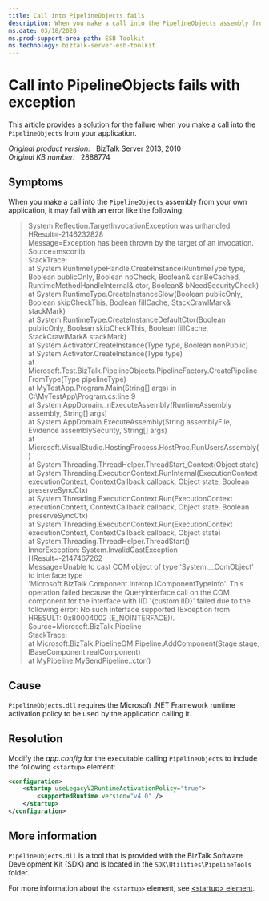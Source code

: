 ```yaml
---
title: Call into PipelineObjects fails
description: When you make a call into the PipelineObjects assembly from your own application, it may fail with an exception.
ms.date: 03/18/2020
ms.prod-support-area-path: ESB Toolkit
ms.technology: biztalk-server-esb-toolkit
---
```

# Call into PipelineObjects fails with exception

This article provides a solution for the failure when you make a call into the `PipelineObjects` from your application.

_Original product version:_ &nbsp; BizTalk Server 2013, 2010  
_Original KB number:_ &nbsp; 2888774

## Symptoms

When you make a call into the `PipelineObjects` assembly from your own application, it may fail with an error like the following:

> System.Reflection.TargetInvocationException was unhandled  
> HResult=-2146232828  
> Message=Exception has been thrown by the target of an invocation.  
> Source=mscorlib  
> StackTrace:  
> at System.RuntimeTypeHandle.CreateInstance(RuntimeType type, Boolean publicOnly, Boolean noCheck, Boolean& canBeCached,   
> RuntimeMethodHandleInternal& ctor, Boolean& bNeedSecurityCheck)  
> at System.RuntimeType.CreateInstanceSlow(Boolean publicOnly, Boolean skipCheckThis, Boolean fillCache, StackCrawlMark& stackMark)  
> at System.RuntimeType.CreateInstanceDefaultCtor(Boolean publicOnly, Boolean skipCheckThis, Boolean fillCache, StackCrawlMark& stackMark)  
> at System.Activator.CreateInstance(Type type, Boolean nonPublic)  
> at System.Activator.CreateInstance(Type type)  
> at Microsoft.Test.BizTalk.PipelineObjects.PipelineFactory.CreatePipelineFromType(Type pipelineType)  
> at MyTestApp.Program.Main(String[] args) in C:\MyTestApp\Program.cs:line 9  
> at System.AppDomain._nExecuteAssembly(RuntimeAssembly assembly, String[] args)  
> at System.AppDomain.ExecuteAssembly(String assemblyFile, Evidence assemblySecurity, String[] args)  
> at Microsoft.VisualStudio.HostingProcess.HostProc.RunUsersAssembly()  
> at System.Threading.ThreadHelper.ThreadStart_Context(Object state)  
> at System.Threading.ExecutionContext.RunInternal(ExecutionContext executionContext, ContextCallback callback, Object state, Boolean preserveSyncCtx)  
> at System.Threading.ExecutionContext.Run(ExecutionContext executionContext, ContextCallback callback, Object state, Boolean preserveSyncCtx)  
> at System.Threading.ExecutionContext.Run(ExecutionContext executionContext, ContextCallback callback, Object state)  
> at System.Threading.ThreadHelper.ThreadStart()  
> InnerException: System.InvalidCastException  
> HResult=-2147467262  
> Message=Unable to cast COM object of type 'System.__ComObject' to interface type 'Microsoft.BizTalk.Component.Interop.IComponentTypeInfo'. This operation failed because the QueryInterface call on the COM component for the interface with IID '{custom IID}' failed due to the following error: No such interface supported (Exception from HRESULT: 0x80004002 (E_NOINTERFACE)).  
> Source=Microsoft.BizTalk.Pipeline  
> StackTrace:  
> at Microsoft.BizTalk.PipelineOM.Pipeline.AddComponent(Stage stage, IBaseComponent realComponent)  
>at MyPipeline.MySendPipeline..ctor()  

## Cause

`PipelineObjects.dll` requires the Microsoft .NET Framework runtime activation policy to be used by the application calling it.

## Resolution

Modify the *app.config* for the executable calling `PipelineObjects` to include the following `<startup>` element:

```xml
<configuration>
    <startup useLegacyV2RuntimeActivationPolicy="true">
        <supportedRuntime version="v4.0" />
    </startup>
</configuration>
```

## More information

`PipelineObjects.dll` is a tool that is provided with the BizTalk Software Development Kit (SDK) and is located in the `SDK\Utilities\PipelineTools` folder.

For more information about the `<startup>` element, see
[\<startup> element](/dotnet/framework/configure-apps/file-schema/startup/startup-element).
